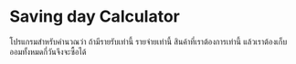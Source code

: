 # Saving day Calculator
 โปรแกรมสำหรับคำนวณว่า ถ้ามีรายรับเท่านี้ รายจ่ายเท่านี้ สินค้าที่เราต้องการเท่านี้ แล้วเราต้องเก็บออมทั้งหมดกี่วันจึงจะซื้อได้
